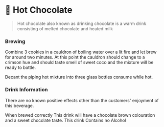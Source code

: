 # 🍫 Hot Chocolate

> Hot chocolate also known as drinking chocolate is a warm drink consisting of melted chocolate and heated milk

### Brewing

Combine 3 cookies in a cauldron of boiling water over a lit fire and let brew for around two minutes. At this point the cauldron should change to a crimson hue and should taste smell of sweet coco and the mixture will be ready to bottle.

Decant the piping hot mixture into three glass bottles consume while hot.

### Drink Information

There are no known positive effects other than the customers' enjoyment of this beverage.

When brewed correctly This drink will have a chocolate brown colouration and a sweet chocolate taste. This drink Contains no Alcohol
